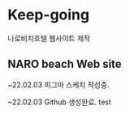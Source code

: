 # Keep-going
  나로비치호텔 웹사이트 제작
## NARO beach Web site
  ~22.02.03 피그마 스케치 작성중.
  
  ~22.02.03 Github 생성완료.
test